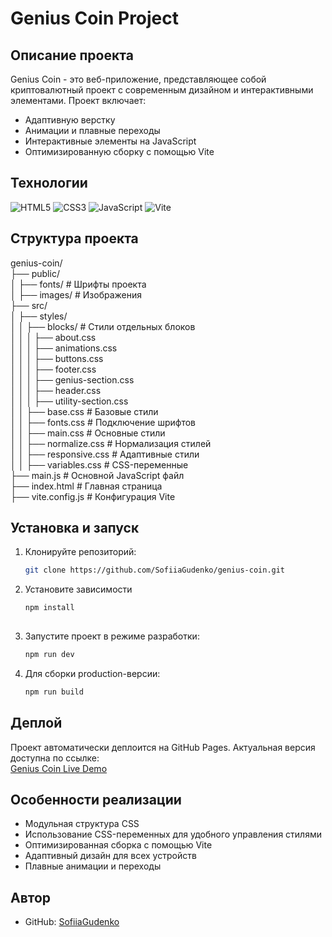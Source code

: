 # Genius Coin Project

## Описание проекта

Genius Coin - это веб-приложение, представляющее собой криптовалютный проект с современным дизайном и интерактивными элементами. Проект включает:

- Адаптивную верстку
- Анимации и плавные переходы
- Интерактивные элементы на JavaScript
- Оптимизированную сборку с помощью Vite

## Технологии

![HTML5](https://img.shields.io/badge/-HTML5-E34F26?logo=html5&logoColor=white)
![CSS3](https://img.shields.io/badge/-CSS3-1572B6?logo=css3&logoColor=white)
![JavaScript](https://img.shields.io/badge/-JavaScript-F7DF1E?logo=javascript&logoColor=black)
![Vite](https://img.shields.io/badge/-Vite-646CFF?logo=vite&logoColor=white)

## Структура проекта
genius-coin/  
├── public/  
│ ├── fonts/ # Шрифты проекта  
│ ├── images/ # Изображения  
├── src/  
│ ├── styles/  
│ │ ├── blocks/ # Стили отдельных блоков  
│ │ │ ├── about.css  
│ │ │ ├── animations.css  
│ │ │ ├── buttons.css  
│ │ │ ├── footer.css  
│ │ │ ├── genius-section.css  
│ │ │ ├── header.css  
│ │ │ ├── utility-section.css  
│ │ ├── base.css # Базовые стили  
│ │ ├── fonts.css # Подключение шрифтов  
│ │ ├── main.css # Основные стили  
│ │ ├── normalize.css # Нормализация стилей  
│ │ ├── responsive.css # Адаптивные стили  
│ │ ├── variables.css # CSS-переменные  
├── main.js # Основной JavaScript файл  
├── index.html # Главная страница  
├── vite.config.js # Конфигурация Vite  


## Установка и запуск

1. Клонируйте репозиторий:
   ```bash
   git clone https://github.com/SofiiaGudenko/genius-coin.git
2. Установите зависимости
   ```bash
   npm install
  
3. Запустите проект в режиме разработки:
    ```bash
   npm run dev
4. Для сборки production-версии:
    ```bash
   npm run build
    
## Деплой

Проект автоматически деплоится на GitHub Pages. Актуальная версия доступна по ссылке:  
[Genius Coin Live Demo](https://sofiiagudenko.github.io/genius-coin/)

## Особенности реализации

- Модульная структура CSS
- Использование CSS-переменных для удобного управления стилями
- Оптимизированная сборка с помощью Vite
- Адаптивный дизайн для всех устройств
- Плавные анимации и переходы

## Автор

- GitHub: [SofiiaGudenko](https://github.com/SofiiaGudenko)
